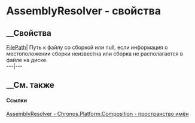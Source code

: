 # AssemblyResolver - свойства
##  __Свойства
[FilePath](P_Chronos_Platform_Composition_AssemblyResolver_FilePath.htm)|
Путь к файлу со сборкой или null, если информация о местоположении сборки
неизвестна или сборка не располагается в файле на диске.  
---|---  
## __См. также
#### Ссылки
[AssemblyResolver - ](T_Chronos_Platform_Composition_AssemblyResolver.htm)
[Chronos.Platform.Composition - пространство
имён](N_Chronos_Platform_Composition.htm)
